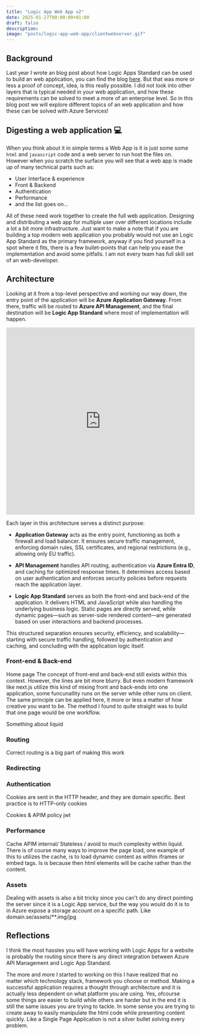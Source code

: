 ```yaml
---
title: "Logic App Web App v2"
date: 2025-01-27T00:00:00+01:00
draft: false
description: 
image: "posts/logic-app-web-app/clientwebserver.gif"
---
```



## Background
Last year I wrote an blog post about how Logic Apps Standard can be used to build an web application, you can find the blog [here](/posts/logic-app-web-app). But that was more or less a proof of concept, idea, is this really possible. I did not look into other layers that is typical needed in your web application, and how these requirements can be solved to meet a more of an enterprise level. So in this blog post we will explore different topics of an web application and how these can be solved with Azure Services! 

## Digesting a web application 💻
When you think about it in simple terms a Web App is it is just some some `html` and `javascript` code and a web server to run host the files on.
However when you scratch the surface you will see that a web app is made up of many technical parts such as: 
- User Interface & experience
- Front & Backend
- Authentication
- Performance  
- and the list goes on...
 
All of these need work together to create the full web application. Designing and distributing a web app for multiple user over different locations include a lot a bit more infrastructure. Just want to make a note that if you are building a top modern web application you probably would not use an Logic App Standard as the primary framework, anyway if you find yourself in a spot where it fits, there is a few bullet-points that can help you ease the implementation and avoid some pitfalls. I am not every team has full skill set of an web-developer. 

## Architecture
Looking at it from a top-level perspective and working our way down, the entry point of the application will be __Azure Application Gateway__. From there, traffic will be routed to __Azure API Management__, and the final destination will be __Logic App Standard__ where most of implementation will happen.

<embed style="pointer-events: none;" height="500px" width="100%" src="https://antonidag.github.io/flowitec/?data=%7B%22nodes%22%3A%5B%7B%22id%22%3A%22Application%20Gateway-1%22%2C%22label%22%3A%22Application%20Gateway%22%2C%22title%22%3A%22App%20Entry%22%2C%22x%22%3A443.4024604461355%2C%22y%22%3A208.68049208922713%7D%2C%7B%22id%22%3A%22API%20Management-2%22%2C%22label%22%3A%22API%20Management%22%2C%22title%22%3A%22APIM%22%2C%22x%22%3A443.81265354730033%2C%22y%22%3A379.0952547660403%7D%2C%7B%22id%22%3A%22Logic%20App-3%22%2C%22label%22%3A%22Logic%20App%22%2C%22title%22%3A%22Web%20Application%22%2C%22x%22%3A454.5806677475383%2C%22y%22%3A752.9261866159344%7D%2C%7B%22id%22%3A%22Policy-4%22%2C%22label%22%3A%22Policy%22%2C%22title%22%3A%22JWT-Validation%22%2C%22x%22%3A577.5068543634727%2C%22y%22%3A518.053778498359%7D%2C%7B%22id%22%3A%22Page-5%22%2C%22label%22%3A%22Page%22%2C%22title%22%3A%22Login%22%2C%22x%22%3A317.2903338737692%2C%22y%22%3A620.0660807290365%7D%2C%7B%22id%22%3A%22Page-6%22%2C%22label%22%3A%22Page%22%2C%22title%22%3A%22Index%22%2C%22x%22%3A579.3732864091317%2C%22y%22%3A623.5391914798571%7D%5D%2C%22edges%22%3A%5B%7B%22id%22%3A%22xy-edge__API%20Management-2-Policy-4%22%2C%22middleLabel%22%3A%22%22%2C%22source%22%3A%22API%20Management-2%22%2C%22target%22%3A%22Policy-4%22%7D%2C%7B%22id%22%3A%22xy-edge__Policy-4-Page-6%22%2C%22middleLabel%22%3A%22%22%2C%22source%22%3A%22Policy-4%22%2C%22target%22%3A%22Page-6%22%7D%2C%7B%22id%22%3A%22xy-edge__API%20Management-2-Page-5%22%2C%22middleLabel%22%3A%22%22%2C%22source%22%3A%22API%20Management-2%22%2C%22target%22%3A%22Page-5%22%7D%2C%7B%22id%22%3A%22xy-edge__Page-5-Logic%20App-3%22%2C%22middleLabel%22%3A%22%22%2C%22source%22%3A%22Page-5%22%2C%22target%22%3A%22Logic%20App-3%22%7D%2C%7B%22id%22%3A%22xy-edge__API%20Management-2-Function-7%22%2C%22middleLabel%22%3A%22%22%2C%22source%22%3A%22API%20Management-2%22%2C%22target%22%3A%22Function-7%22%7D%2C%7B%22id%22%3A%22xy-edge__Page-6-Logic%20App-3%22%2C%22middleLabel%22%3A%22%22%2C%22source%22%3A%22Page-6%22%2C%22target%22%3A%22Logic%20App-3%22%7D%2C%7B%22id%22%3A%22xy-edge__Application%20Gateway-1-API%20Management-2%22%2C%22middleLabel%22%3A%22%22%2C%22source%22%3A%22Application%20Gateway-1%22%2C%22target%22%3A%22API%20Management-2%22%7D%5D%7D">

Each layer in this architecture serves a distinct purpose:

- __Application Gateway__ acts as the entry point, functioning as both a firewall and load balancer. It ensures secure traffic management, enforcing domain rules, SSL certificates, and regional restrictions (e.g., allowing only EU traffic).

- __API Management__ handles API routing, authentication via __Azure Entra ID__, and caching for optimized response times. It determines access based on user authentication and enforces security policies before requests reach the application layer.

- __Logic App Standard__ serves as both the front-end and back-end of the application. It delivers HTML and JavaScript while also handling the underlying business logic. Static pages are directly served, while dynamic pages—such as server-side rendered content—are generated based on user interactions and backend processes. 

This structured separation ensures security, efficiency, and scalability—starting with secure traffic handling, followed by authentication and caching, and concluding with the application logic itself.

### Front-end & Back-end
Home page 
The concept of front-end and back-end still exists within this context. However, the lines are bit more blurry. But even modern framework like next.js utilize this kind of mixing front and back-ends into one application, some funcunallity runs on the server while other runs on client. The same principle can be applied here, it more or less a matter of how creative you want to be. The method I found to quite straight was to build that one page would be one workflow. 

Something about liquid  

### Routing
Correct routing is a big part of making this work
### Redirecting

### Authentication
Cookies are sent in the HTTP header, and they are domain specific. 
Best practice is to HTTP-only cookies

Cookies & APIM policy jwt 
### Performance 
Cache APIM internal/ Stateless / avoid to much complexity within liquid.
There is of course many ways to improve the page load, one example of this to utilizes the cache, is to load dynamic content as within iframes or embed tags. Is is because then html elements will be cache rather than the content.   
### Assets 
Dealing with assets is also a bit tricky since you can't do any direct pointing the server since it is a Logic App service, but the way you would do it is to in Azure expose a storage account on a specific path. Like domain.se/assets/**.img/jpg 

## Reflections

I think the most hassles you will have working with Logic Apps for a website is probably the routing since there is any direct integration between Azure API Management and Logic App Standard. 

The more and more I started to working on this I have realized that no matter which technology stack, framework you choose or method. Making a successful application requires a thought through architecture and it is actually less dependent on what platform you are using. Yes, ofcourse some things are easier to build while others are harder but in the end it is still the same issues you are trying to tackle. In some sense you are trying to create away to easily manipulate the html code while presenting content quickly. Like a Single Page Application is not a silver bullet solving every problem. 
